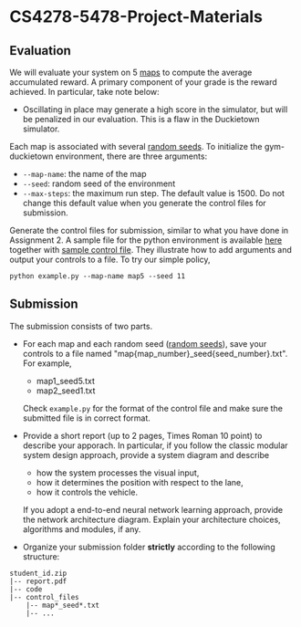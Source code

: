 # CS4278-5478-Project-Materials


## Evaluation  
We will evaluate your system on 5 [maps](./maps/) to compute the average accumulated reward. A primary component of your grade is the  reward achieved. In particular, take note below:

- Oscillating in place may generate a high score in the simulator, but will be penalized in our evaluation. This is a flaw in the Duckietown simulator.


Each map is associated with several [random seeds](./seeds.json).  To initialize the gym-duckietown environment, there are three  arguments:
- `--map-name`: the name of the map
- `--seed`: random seed of the environment 
- `--max-steps`: the maximum run step. The default value is 1500.  Do not change this default value when you generate the control files for submission.

Generate the control files for submission, similar to what you have done in Assignment 2. A sample file for the python environment is available [here](./example.py) together with [sample control file](./map5_seed11.txt). They illustrate how to add arguments and output your controls to a file. To try our simple policy, 
```
python example.py --map-name map5 --seed 11
```


## Submission
The submission consists of two parts. 

- For each map and each random seed ([random seeds](./seeds.json)), save your controls to a file named  "map{map_number}_seed{seed_number}.txt". For example, 
  - map1_seed5.txt
  - map2_seed1.txt

  Check `example.py` for the format of the control file and make sure the submitted file is in correct format. 

- Provide a short report (up to 2 pages, Times Roman 10 point) to  describe your apporach. In particular, if you follow the classic modular system design approach, provide a system diagram and describe
  - how the system processes the visual input,
  - how it determines the position with respect to the lane,
  - how it controls the vehicle. 

  If you adopt a end-to-end neural network learning approach, provide the network architecture diagram. Explain your architecture choices, algorithms and modules, if any.

- Organize your submission folder **strictly** according to the following structure:
```
student_id.zip
|-- report.pdf
|-- code
|-- control_files
    |-- map*_seed*.txt
    |-- ...
```


